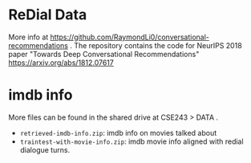 # ReDial Data

More info at https://github.com/RaymondLi0/conversational-recommendations .
The repository contains the code for NeurIPS 2018 paper "Towards Deep Conversational Recommendations" https://arxiv.org/abs/1812.07617

# imdb info
More files can be found in the shared drive at CSE243 > DATA . 
- `retrieved-imdb-info.zip`: imdb info on movies talked about
- `traintest-with-movie-info.zip`: imdb movie info aligned with redial dialogue turns.
